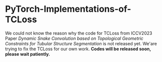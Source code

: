 # PyTorch-Implementations-of-TCLoss
We could not know the reason why the code for TCLoss from ICCV2023 Paper *Dynamic Snake Convolution based on Topological Geometric Constraints for Tubular Structure Segmentation* is not released yet.
We'are trying to fix the TCLoss for our own work.
**Codes will be released soon, please wait patiently.**
